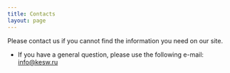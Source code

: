 ```yaml
---
title: Contacts
layout: page
---
```


<p class="text-justify">Please contact us if you cannot find the information you need on our site.</p>

* If you have a general question, please use the following e-mail: <a href="mailto:info@kesw.ru">info@kesw.ru</a>



